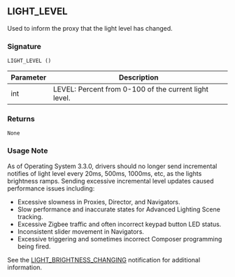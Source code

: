 ## LIGHT\_LEVEL

Used to inform the proxy that the light level has changed.


### Signature

`LIGHT_LEVEL ()`



| Parameter | Description |
| --- | --- |
| int | LEVEL: Percent from 0-100 of the current light level. |


### Returns

`None`


### Usage Note

As of Operating System 3.3.0, drivers should no longer send incremental notifies of light level every 20ms, 500ms, 1000ms, etc, as the lights brightness ramps. Sending excessive incremental level updates caused performance issues including:

- Excessive slowness in Proxies, Director, and Navigators.
- Slow performance and inaccurate states for Advanced Lighting Scene tracking.
- Excessive Zigbee traffic and often incorrect keypad button LED status.
- Inconsistent slider movement in Navigators.
- Excessive triggering and sometimes incorrect Composer programming being fired.

See the [LIGHT\_BRIGHTNESS\_CHANGING][1] notification for additional information.

[1]:	https://snap-one.github.io/docs-driverworks-proxyprotocol/#light-v2-protocol-notifications-light_brightness_changing